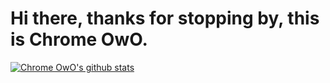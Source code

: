 
# Hi there, thanks for stopping by, this is **Chrome OwO**.

[![Chrome OwO's github stats](https://github-readme-stats.vercel.app/api?username=ChromeOwO)](https://github.com/ChromeOwO/github-readme-stats)



